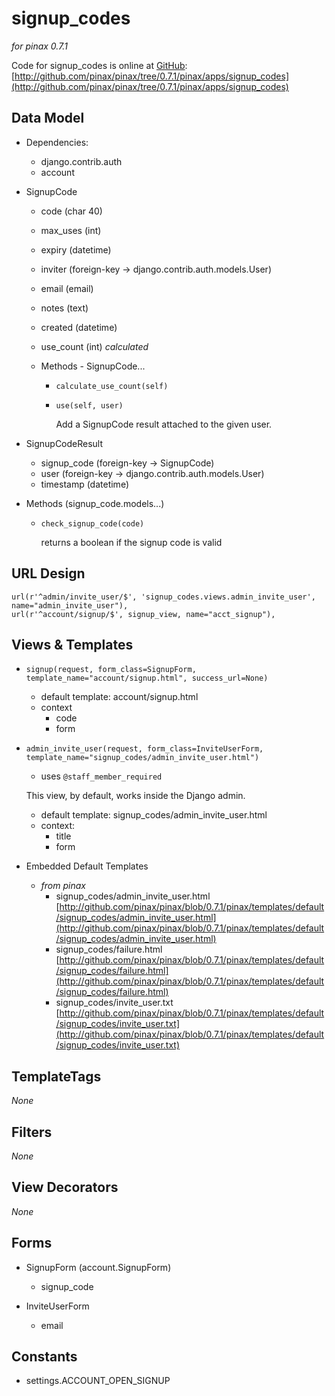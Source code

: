signup_codes
============

_for pinax 0.7.1_

Code for signup_codes is online at [GitHub](http://github.com): [http://github.com/pinax/pinax/tree/0.7.1/pinax/apps/signup_codes](http://github.com/pinax/pinax/tree/0.7.1/pinax/apps/signup_codes)

Data Model
----------

* Dependencies: 
	* django.contrib.auth
	* account
	
* SignupCode

	* code (char 40)
	* max\_uses (int)
	* expiry (datetime)
	* inviter (foreign-key -> django.contrib.auth.models.User)
	* email (email)
	* notes (text)
	* created (datetime)
	* use\_count (int) _calculated_

	* Methods - SignupCode...
	
		* `calculate_use_count(self)`
		
		* `use(self, user)`
		
			Add a SignupCode result attached to the given user.

* SignupCodeResult

	* signup\_code (foreign-key -> SignupCode)
	* user (foreign-key -> django.contrib.auth.models.User)
	* timestamp (datetime)

* Methods (signup_code.models...)

	* `check_signup_code(code)`
	
		returns a boolean if the signup code is valid
	
URL Design
----------

    url(r'^admin/invite_user/$', 'signup_codes.views.admin_invite_user', name="admin_invite_user"),
    url(r'^account/signup/$', signup_view, name="acct_signup"),

Views & Templates
-----------------

* `signup(request, form_class=SignupForm,
        template_name="account/signup.html", success_url=None)`

	* default template: account/signup.html
	* context
		* code
		* form

* `admin_invite_user(request, form_class=InviteUserForm,
		        template_name="signup_codes/admin_invite_user.html")`
	* uses `@staff_member_required`
	
	This view, by default, works inside the Django admin.
	
	* default template: signup\_codes/admin\_invite\_user.html
	* context:
		* title
		* form

* Embedded Default Templates
	* _from pinax_
		* signup\_codes/admin\_invite\_user.html [http://github.com/pinax/pinax/blob/0.7.1/pinax/templates/default/signup_codes/admin_invite_user.html](http://github.com/pinax/pinax/blob/0.7.1/pinax/templates/default/signup_codes/admin_invite_user.html)
		* signup\_codes/failure.html [http://github.com/pinax/pinax/blob/0.7.1/pinax/templates/default/signup_codes/failure.html](http://github.com/pinax/pinax/blob/0.7.1/pinax/templates/default/signup_codes/failure.html)
		* signup\_codes/invite\_user.txt [http://github.com/pinax/pinax/blob/0.7.1/pinax/templates/default/signup_codes/invite_user.txt](http://github.com/pinax/pinax/blob/0.7.1/pinax/templates/default/signup_codes/invite_user.txt)

TemplateTags
------------

_None_

Filters
-------

_None_

View Decorators
---------------

_None_

Forms
-----

* SignupForm (account.SignupForm)
	* signup_code

* InviteUserForm
	* email

Constants
---------

* settings.ACCOUNT\_OPEN\_SIGNUP
